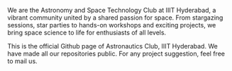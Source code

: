 We are the Astronomy and Space Technology Club at IIIT Hyderabad, a vibrant community united by a shared passion for space. From stargazing sessions, star parties to hands-on workshops and exciting projects, we bring space science to life for enthusiasts of all levels.

This is the official Github page of Astronautics Club, IIIT Hyderabad. We have made all our repositories public. For any project suggestion, feel free to mail us.
